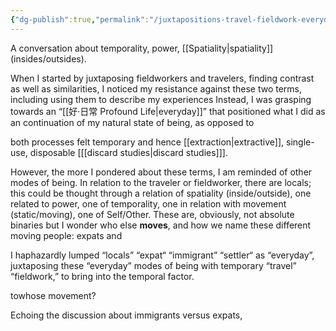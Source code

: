 ```yaml
---
{"dg-publish":true,"permalink":"/juxtapositions-travel-fieldwork-everyday-life/"}
---
```


A conversation about temporality, power, [[Spatiality\|spatiality]] (insides/outsides).

When I started by juxtaposing fieldworkers and travelers, finding contrast as well as similarities, I noticed my resistance against these two terms, including using them to describe my experiences Instead, I was grasping towards an “[[好·日常 Profound Life\|everyday]]” that positioned what I did as an continuation of my natural state of being, as opposed to 

both processes felt temporary and hence [[extraction\|extractive]], single-use, disposable \[[[discard studies\|discard studies]]\]. 

However, the more I pondered about these terms, I am reminded of other modes of being. In relation to the traveler or fieldworker, there are locals; this could be thought through a relation of spatiality (inside/outside), one related to power, one of temporality, one in relation with movement (static/moving), one of Self/Other. These are, obviously, not absolute binaries but  I wonder who else **moves**, and how we name these different moving people: expats and

I haphazardly lumped “locals” “expat“ “immigrant” “settler“ as “everyday”, juxtaposing these “everyday” modes of being with temporary  “travel” “fieldwork,” to bring into the temporal factor. 

towhose movement? 

Echoing the discussion about immigrants versus expats, 